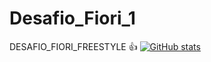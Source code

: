 # Desafio_Fiori_1
DESAFIO_FIORI_FREESTYLE
👍
[![GitHub stats](https://github-readme-stats.vercel.app/api?username=RicardoNery)](https://github.com/anuraghazra/github-readme-stats)
